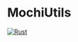 # MochiUtils

[![Rust](https://github.com/Bodomit/mochi-utils/actions/workflows/rust.yml/badge.svg?branch=main)](https://github.com/Bodomit/mochi-utils/actions/workflows/rust.yml)
